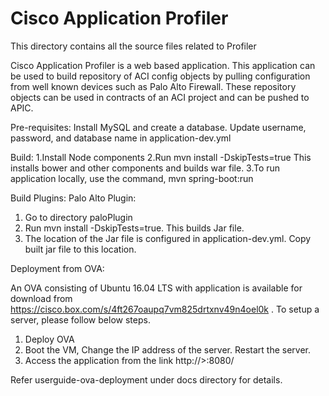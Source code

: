 # Cisco Application Profiler
This directory contains all the source files related to Profiler

Cisco Application Profiler is a web based application. This application can be used to build repository of ACI config objects by pulling configuration from well known devices such as Palo Alto Firewall. These repository objects can be used in contracts of an ACI project and can be pushed to APIC.


Pre-requisites: Install MySQL and create a database. Update username, password, and database name in application-dev.yml

Build:
1.Install Node components
2.Run mvn install -DskipTests=true This installs bower and other components and builds war file.
3.To run application locally, use the command, mvn spring-boot:run

Build Plugins: Palo Alto Plugin:
1. Go to directory paloPlugin
2. Run mvn install -DskipTests=true. This builds Jar file.
3. The location of the Jar file is configured in application-dev.yml. Copy built jar file to this location.


Deployment from OVA:

An OVA consisting of Ubuntu 16.04 LTS with application is available for download from 
https://cisco.box.com/s/4ft267oaupq7vm825drtxnv49n4oel0k
. To setup a server, please follow below steps.

1. Deploy OVA
2. Boot the VM, Change the IP address of the server. Restart the server.
3. Access the application from the link http://<ip address>>:8080/

Refer userguide-ova-deployment under docs directory for details.
